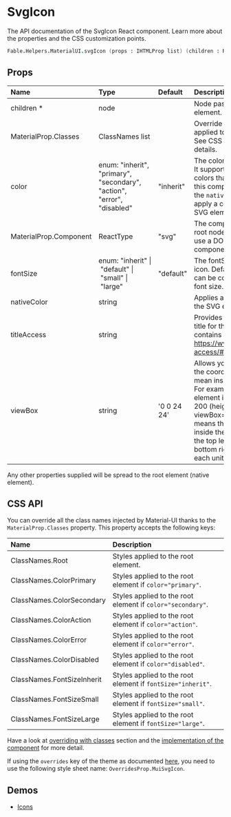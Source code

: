 # SvgIcon

<p class="description">The API documentation of the SvgIcon React component. Learn more about the properties and the CSS customization points.</p>

```fsharp
Fable.Helpers.MaterialUI.svgIcon (props : IHTMLProp list) (children : ReactElement list) : ReactElement
```



## Props

| Name | Type | Default | Description |
|:-----|:-----|:--------|:------------|
| <span class="prop-name required">children *</span> | <span class="prop-type">node</span> |   | Node passed into the SVG element. |
| <span class="prop-name">MaterialProp.Classes</span> | <span class="prop-type">ClassNames list</span> |   | Override or extend the styles applied to the component.  See CSS API below for more details.  |
| <span class="prop-name">color</span> | <span class="prop-type">enum:&nbsp;"inherit", "primary", "secondary", "action", "error", "disabled"<br></span> | <span class="prop-default">"inherit"</span> | The color of the component. It supports those theme colors that make sense for this component. You can use the `nativeColor` property to apply a color attribute to the SVG element. |
| <span class="prop-name">MaterialProp.Component</span> | <span class="prop-type">ReactType</span> | <span class="prop-default">"svg"</span> | The component used for the root node. Either a string to use a DOM element or a component. |
| <span class="prop-name">fontSize</span> | <span class="prop-type">enum:&nbsp;"inherit"&nbsp;&#124;<br>&nbsp;"default"&nbsp;&#124;<br>&nbsp;"small"&nbsp;&#124;<br>&nbsp;"large"<br></span> | <span class="prop-default">"default"</span> | The fontSize applied to the icon. Defaults to 24px, but can be configure to inherit font size. |
| <span class="prop-name">nativeColor</span> | <span class="prop-type">string</span> |   | Applies a color attribute to the SVG element. |
| <span class="prop-name">titleAccess</span> | <span class="prop-type">string</span> |   | Provides a human-readable title for the element that contains it. https://www.w3.org/TR/SVG-access/#Equivalent |
| <span class="prop-name">viewBox</span> | <span class="prop-type">string</span> | <span class="prop-default">'0 0 24 24'</span> | Allows you to redefine what the coordinates without units mean inside an SVG element. For example, if the SVG element is 500 (width) by 200 (height), and you pass viewBox="0 0 50 20", this means that the coordinates inside the SVG will go from the top left corner (0,0) to bottom right (50,20) and each unit will be worth 10px. |

Any other properties supplied will be spread to the root element (native element).

## CSS API

You can override all the class names injected by Material-UI thanks to the `MaterialProp.Classes` property.
This property accepts the following keys:


| Name | Description |
|:-----|:------------|
| <span class="prop-name">ClassNames.Root</span> | Styles applied to the root element.
| <span class="prop-name">ClassNames.ColorPrimary</span> | Styles applied to the root element if `color="primary"`.
| <span class="prop-name">ClassNames.ColorSecondary</span> | Styles applied to the root element if `color="secondary"`.
| <span class="prop-name">ClassNames.ColorAction</span> | Styles applied to the root element if `color="action"`.
| <span class="prop-name">ClassNames.ColorError</span> | Styles applied to the root element if `color="error"`.
| <span class="prop-name">ClassNames.ColorDisabled</span> | Styles applied to the root element if `color="disabled"`.
| <span class="prop-name">ClassNames.FontSizeInherit</span> | Styles applied to the root element if `fontSize="inherit"`.
| <span class="prop-name">ClassNames.FontSizeSmall</span> | Styles applied to the root element if `fontSize="small"`.
| <span class="prop-name">ClassNames.FontSizeLarge</span> | Styles applied to the root element if `fontSize="large"`.

Have a look at [overriding with classes](#/customization/overrides) section
and the [implementation of the component](https://github.com/mui-org/material-ui/tree/master/packages/material-ui/src/SvgIcon/SvgIcon.js)
for more detail.

If using the `overrides` key of the theme as documented
[here](#/customization/themes),
you need to use the following style sheet name: `OverridesProp.MuiSvgIcon`.

## Demos

- [Icons](/style/icons/)

